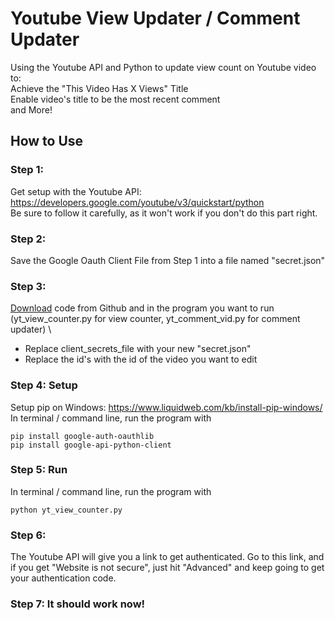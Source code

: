 # Youtube View Updater / Comment Updater
Using the Youtube API and Python to update view count on Youtube video to: \
Achieve the "This Video Has X Views" Title \
Enable video's title to be the most recent comment \
and More!

## How to Use

### Step 1: 
Get setup with the Youtube API: https://developers.google.com/youtube/v3/quickstart/python \
Be sure to follow it carefully, as it won't work if you don't do this part right. 
### Step 2: 
Save the Google Oauth Client File from Step 1 into a file named "secret.json" 
### Step 3: 
[Download](https://github.com/nathan-149/youtubeviewcounter.git) code from Github and in the program you want to run (yt_view_counter.py for view counter, yt_comment_vid.py for comment updater) \
* Replace client_secrets_file with your new "secret.json" 
* Replace the id's with the id of the video you want to edit 

### Step 4: Setup
Setup pip on Windows: https://www.liquidweb.com/kb/install-pip-windows/  \
In terminal / command line, run the program with
```
pip install google-auth-oauthlib
pip install google-api-python-client
```

### Step 5: Run
In terminal / command line, run the program with
```
python yt_view_counter.py
```
### Step 6: 
The Youtube API will give you a link to get authenticated. Go to this link, and if you get "Website is not secure", just hit "Advanced" and keep going to get your authentication code.
### Step 7: It should work now!
	
